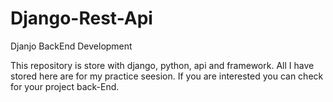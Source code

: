 # Django-Rest-Api
Djanjo BackEnd Development

This repository is store with django, python, api and framework. All I have stored here are for my practice seesion. If you are interested you can check for your project back-End.
